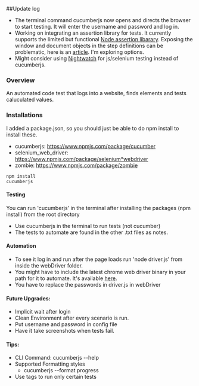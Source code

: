 ##Update log
* The terminal command cucumberjs now opens and directs the browser to start testing. It will enter the username and password and log in. 
* Working on integrating an assertion library for tests. It currently supports the limited but functional [Node assertion libarary](https://nodejs.org/api/assert.html). Exposing the window and document objects in the step definitions can be problematic, here is an [article](https://www.custardbelly.com/blog/blog-posts/2014/02/10/cucumberjs-tests-browser/index.html). I'm exploring options. 
* Might consider using [Nightwatch](http://nightwatchjs.org/) for js/selenium testing instead of cucumberjs. 

### Overview
An automated code test that logs into a website, finds elements and tests caluculated values. 

### Installations
I added a package.json, so you should just be able to do npm install to install these. 
* cucumberjs: https://www.npmjs.com/package/cucumber
* selenium_web_driver: https://www.npmjs.com/package/selenium*webdriver
* zombie: https://www.npmjs.com/package/zombie

```
npm install 
cucumberjs
```
#### Testing
You can run 'cucumberjs' in the terminal after installing the packages (npm install) from the root directory
* Use cucumberjs in the terminal to run tests (not cucumber)
* The tests to automate are found in the other .txt files as notes. 

#### Automation
* To see it log in and run after the page loads run 'node driver.js' from inside the webDriver folder. 
* You might have to include the latest chrome web driver binary in your path for it to automate. It's available [here](http://chromedriver.storage.googleapis.com/index.html).
* You have to replace the passwords in driver.js in webDriver

#### Future Upgrades:
* Implicit wait after login
* Clean Environment after every scenario is run.
* Put username and password in config file
* Have it take screenshots when tests fail.

#### Tips:
* CLI Command: cucumberjs --help
* Supported Formatting styles
	* cucumberjs --format progress
* Use tags to run only certain tests
